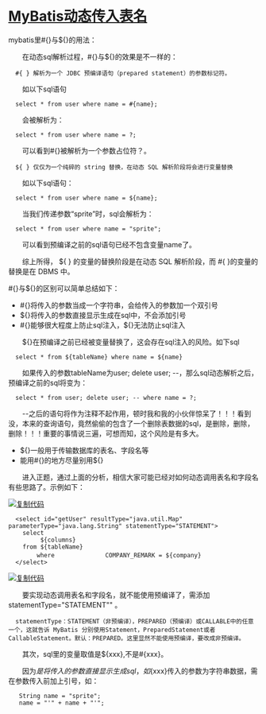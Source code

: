 # [MyBatis动态传入表名](https://www.cnblogs.com/cnsdhzzl/p/8888770.html)

mybatis里#{}与${}的用法：

　　在动态sql解析过程，#{}与${}的效果是不一样的：

```
  #{ } 解析为一个 JDBC 预编译语句（prepared statement）的参数标记符。
```

　　如以下sql语句

```
  select * from user where name = #{name};
```

　　会被解析为：

```
  select * from user where name = ?;
```

　　可以看到#{}被解析为一个参数占位符？。

 

```
  ${ } 仅仅为一个纯碎的 string 替换，在动态 SQL 解析阶段将会进行变量替换
```

　　如以下sql语句：

```
  select * from user where name = ${name};
```

　　当我们传递参数“sprite”时，sql会解析为：

```
  select * from user where name = "sprite";
```

　　可以看到预编译之前的sql语句已经不包含变量name了。

　　综上所得， ${ } 的变量的替换阶段是在动态 SQL 解析阶段，而 #{ }的变量的替换是在 DBMS 中。

\#{}与${}的区别可以简单总结如下：

- \#{}将传入的参数当成一个字符串，会给传入的参数加一个双引号
- ${}将传入的参数直接显示生成在sql中，不会添加引号
- \#{}能够很大程度上防止sql注入，${}无法防止sql注入

　　${}在预编译之前已经被变量替换了，这会存在sql注入的风险。如下sql

```
  select * from ${tableName} where name = ${name}
```

　　如果传入的参数tableName为user; delete user; --，那么sql动态解析之后，预编译之前的sql将变为：

```
  select * from user; delete user; -- where name = ?;
```

　　--之后的语句将作为注释不起作用，顿时我和我的小伙伴惊呆了！！！看到没，本来的查询语句，竟然偷偷的包含了一个删除表数据的sql，是删除，删除，删除！！！重要的事情说三遍，可想而知，这个风险是有多大。

- ${}一般用于传输数据库的表名、字段名等
- 能用#{}的地方尽量别用${}

　　进入正题，通过上面的分析，相信大家可能已经对如何动态调用表名和字段名有些思路了。示例如下：

[![复制代码](https://common.cnblogs.com/images/copycode.gif)](javascript:void(0);)

```
  <select id="getUser" resultType="java.util.Map" parameterType="java.lang.String" statementType="STATEMENT">
    select 
         ${columns}
    from ${tableName}
        where 　　　　　　　　COMPANY_REMARK = ${company}
  </select>
```

[![复制代码](https://common.cnblogs.com/images/copycode.gif)](javascript:void(0);)

　　要实现动态调用表名和字段名，就不能使用预编译了，需添加statementType="STATEMENT"" 。

```
  statementType：STATEMENT（非预编译），PREPARED（预编译）或CALLABLE中的任意一个，这就告诉 MyBatis 分别使用Statement，PreparedStatement或者CallableStatement。默认：PREPARED。这里显然不能使用预编译，要改成非预编译。
```

　　其次，sql里的变量取值是${xxx},不是#{xxx}。

　　因为${}是将传入的参数直接显示生成sql，如${xxx}传入的参数为字符串数据，需在参数传入前加上引号，如：

```
   String name = "sprite";
   name = "'" + name + "'";
```